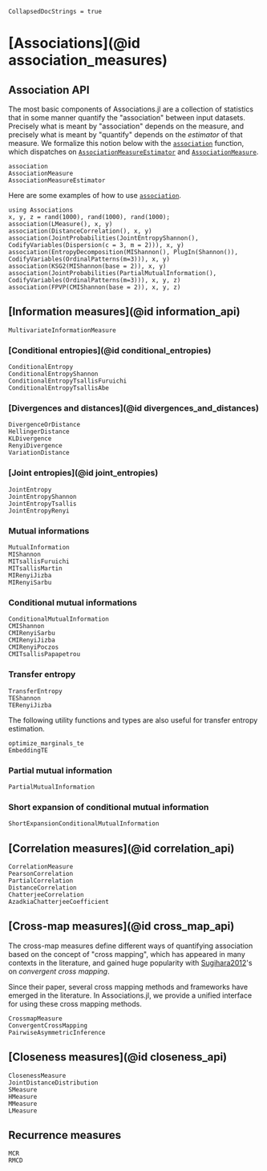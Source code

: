 ```@meta
CollapsedDocStrings = true
```

# [Associations](@id association_measures)

## Association API
The most basic components of Associations.jl are a collection of statistics that in some manner quantify the "association" between input datasets. Precisely what is meant by "association" depends on the measure, and precisely what is meant by "quantify" depends on the *estimator* of that measure. We formalize this notion below with the [`association`](@ref)
function, which dispatches on [`AssociationMeasureEstimator`](@ref) and [`AssociationMeasure`](@ref).


```@docs
association
AssociationMeasure
AssociationMeasureEstimator
```

Here are some examples of how to use [`association`](@ref).

```@repl
using Associations
x, y, z = rand(1000), rand(1000), rand(1000);
association(LMeasure(), x, y)
association(DistanceCorrelation(), x, y)
association(JointProbabilities(JointEntropyShannon(), CodifyVariables(Dispersion(c = 3, m = 2))), x, y)
association(EntropyDecomposition(MIShannon(), PlugIn(Shannon()), CodifyVariables(OrdinalPatterns(m=3))), x, y)
association(KSG2(MIShannon(base = 2)), x, y)
association(JointProbabilities(PartialMutualInformation(), CodifyVariables(OrdinalPatterns(m=3))), x, y, z)
association(FPVP(CMIShannon(base = 2)), x, y, z)
```

## [Information measures](@id information_api)

```@docs
MultivariateInformationMeasure
```

### [Conditional entropies](@id conditional_entropies)

```@docs
ConditionalEntropy
ConditionalEntropyShannon
ConditionalEntropyTsallisFuruichi
ConditionalEntropyTsallisAbe
```

### [Divergences and distances](@id divergences_and_distances)

```@docs
DivergenceOrDistance
HellingerDistance
KLDivergence
RenyiDivergence
VariationDistance
```

### [Joint entropies](@id joint_entropies)

```@docs
JointEntropy
JointEntropyShannon
JointEntropyTsallis
JointEntropyRenyi
```

### Mutual informations

```@docs
MutualInformation
MIShannon
MITsallisFuruichi
MITsallisMartin
MIRenyiJizba
MIRenyiSarbu
```

### Conditional mutual informations

```@docs
ConditionalMutualInformation
CMIShannon
CMIRenyiSarbu
CMIRenyiJizba
CMIRenyiPoczos
CMITsallisPapapetrou
```

### Transfer entropy

```@docs
TransferEntropy
TEShannon
TERenyiJizba
```

The following utility functions and types are also useful for transfer entropy estimation.

```@docs
optimize_marginals_te
EmbeddingTE
```


### Partial mutual information

```@docs
PartialMutualInformation
```

### Short expansion of conditional mutual information

```@docs
ShortExpansionConditionalMutualInformation
```

## [Correlation measures](@id correlation_api)

```@docs
CorrelationMeasure
PearsonCorrelation
PartialCorrelation
DistanceCorrelation
ChatterjeeCorrelation
AzadkiaChatterjeeCoefficient
```

## [Cross-map measures](@id cross_map_api)

The cross-map measures define different ways of quantifying association based on the 
concept of "cross mapping", which has appeared in many contexts in the literature,
and gained huge popularity with  [Sugihara2012](@citet)'s on *convergent cross mapping*.

Since their paper, several cross mapping methods and frameworks have emerged in the
literature. In Associations.jl, we provide a unified interface for using these cross
mapping methods.

```@docs
CrossmapMeasure
ConvergentCrossMapping
PairwiseAsymmetricInference
```

## [Closeness measures](@id closeness_api)

```@docs
ClosenessMeasure
JointDistanceDistribution
SMeasure
HMeasure
MMeasure
LMeasure
```

## Recurrence measures

```@docs
MCR
RMCD
```